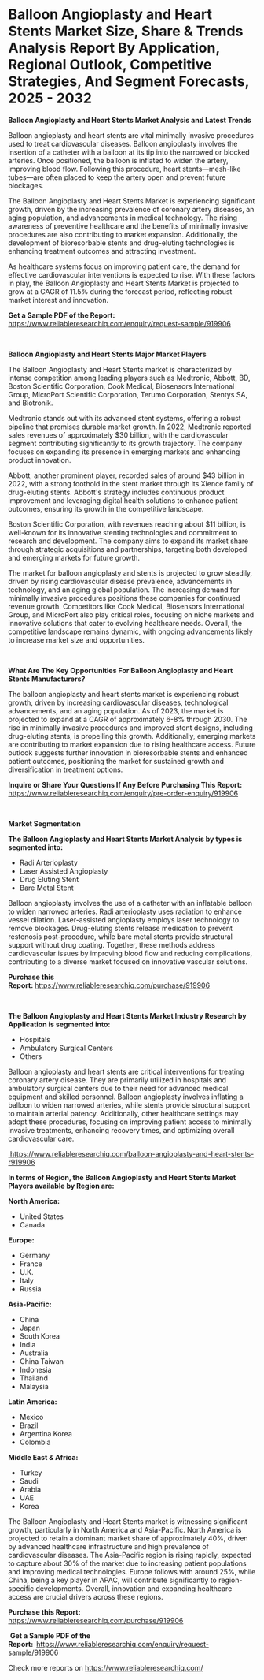 <p><h1>Balloon Angioplasty and Heart Stents Market Size, Share & Trends Analysis Report By Application, Regional Outlook, Competitive Strategies, And Segment Forecasts, 2025 - 2032</h1></p><p><strong>Balloon Angioplasty and Heart Stents Market Analysis and Latest Trends</strong></p>
<p><p>Balloon angioplasty and heart stents are vital minimally invasive procedures used to treat cardiovascular diseases. Balloon angioplasty involves the insertion of a catheter with a balloon at its tip into the narrowed or blocked arteries. Once positioned, the balloon is inflated to widen the artery, improving blood flow. Following this procedure, heart stents—mesh-like tubes—are often placed to keep the artery open and prevent future blockages.</p><p>The Balloon Angioplasty and Heart Stents Market is experiencing significant growth, driven by the increasing prevalence of coronary artery diseases, an aging population, and advancements in medical technology. The rising awareness of preventive healthcare and the benefits of minimally invasive procedures are also contributing to market expansion. Additionally, the development of bioresorbable stents and drug-eluting technologies is enhancing treatment outcomes and attracting investment.</p><p>As healthcare systems focus on improving patient care, the demand for effective cardiovascular interventions is expected to rise. With these factors in play, the Balloon Angioplasty and Heart Stents Market is projected to grow at a CAGR of 11.5% during the forecast period, reflecting robust market interest and innovation.</p></p>
<p><strong>Get a Sample PDF of the Report:&nbsp;</strong> <a href="https://www.reliableresearchiq.com/enquiry/request-sample/919906?utm_campaign=2291&utm_medium=2&utm_source=Github&utm_content=ia&utm_term=07032025&utm_id=balloon-angioplasty-and-heart-stents">https://www.reliableresearchiq.com/enquiry/request-sample/919906</a></p>
<p>&nbsp;</p>
<p><strong>Balloon Angioplasty and Heart Stents Major Market Players</strong></p>
<p><p>The Balloon Angioplasty and Heart Stents market is characterized by intense competition among leading players such as Medtronic, Abbott, BD, Boston Scientific Corporation, Cook Medical, Biosensors International Group, MicroPort Scientific Corporation, Terumo Corporation, Stentys SA, and Biotronik. </p><p>Medtronic stands out with its advanced stent systems, offering a robust pipeline that promises durable market growth. In 2022, Medtronic reported sales revenues of approximately $30 billion, with the cardiovascular segment contributing significantly to its growth trajectory. The company focuses on expanding its presence in emerging markets and enhancing product innovation.</p><p>Abbott, another prominent player, recorded sales of around $43 billion in 2022, with a strong foothold in the stent market through its Xience family of drug-eluting stents. Abbott's strategy includes continuous product improvement and leveraging digital health solutions to enhance patient outcomes, ensuring its growth in the competitive landscape.</p><p>Boston Scientific Corporation, with revenues reaching about $11 billion, is well-known for its innovative stenting technologies and commitment to research and development. The company aims to expand its market share through strategic acquisitions and partnerships, targeting both developed and emerging markets for future growth.</p><p>The market for balloon angioplasty and stents is projected to grow steadily, driven by rising cardiovascular disease prevalence, advancements in technology, and an aging global population. The increasing demand for minimally invasive procedures positions these companies for continued revenue growth. Competitors like Cook Medical, Biosensors International Group, and MicroPort also play critical roles, focusing on niche markets and innovative solutions that cater to evolving healthcare needs. Overall, the competitive landscape remains dynamic, with ongoing advancements likely to increase market size and opportunities.</p></p>
<p>&nbsp;</p>
<p><strong>What Are The Key Opportunities For Balloon Angioplasty and Heart Stents Manufacturers?</strong></p>
<p><p>The balloon angioplasty and heart stents market is experiencing robust growth, driven by increasing cardiovascular diseases, technological advancements, and an aging population. As of 2023, the market is projected to expand at a CAGR of approximately 6-8% through 2030. The rise in minimally invasive procedures and improved stent designs, including drug-eluting stents, is propelling this growth. Additionally, emerging markets are contributing to market expansion due to rising healthcare access. Future outlook suggests further innovation in bioresorbable stents and enhanced patient outcomes, positioning the market for sustained growth and diversification in treatment options.</p></p>
<p><strong>Inquire or Share Your Questions If Any Before Purchasing This Report:</strong> <a href="https://www.reliableresearchiq.com/enquiry/pre-order-enquiry/919906?utm_campaign=2291&utm_medium=2&utm_source=Github&utm_content=ia&utm_term=07032025&utm_id=balloon-angioplasty-and-heart-stents">https://www.reliableresearchiq.com/enquiry/pre-order-enquiry/919906</a></p>
<p>&nbsp;</p>
<p><strong>Market Segmentation</strong></p>
<p><strong>The Balloon Angioplasty and Heart Stents Market Analysis by types is segmented into:</strong></p>
<p><ul><li>Radi Arterioplasty</li><li>Laser Assisted Angioplasty</li><li>Drug Eluting Stent</li><li>Bare Metal Stent</li></ul></p>
<p><p>Balloon angioplasty involves the use of a catheter with an inflatable balloon to widen narrowed arteries. Radi arterioplasty uses radiation to enhance vessel dilation. Laser-assisted angioplasty employs laser technology to remove blockages. Drug-eluting stents release medication to prevent restenosis post-procedure, while bare metal stents provide structural support without drug coating. Together, these methods address cardiovascular issues by improving blood flow and reducing complications, contributing to a diverse market focused on innovative vascular solutions.</p></p>
<p><strong>Purchase this Report:&nbsp;</strong><a href="https://www.reliableresearchiq.com/purchase/919906?utm_campaign=2291&utm_medium=2&utm_source=Github&utm_content=ia&utm_term=07032025&utm_id=balloon-angioplasty-and-heart-stents">https://www.reliableresearchiq.com/purchase/919906</a></p>
<p>&nbsp;</p>
<p><strong>The Balloon Angioplasty and Heart Stents Market Industry Research by Application is segmented into:</strong></p>
<p><ul><li>Hospitals</li><li>Ambulatory Surgical Centers</li><li>Others</li></ul></p>
<p><p>Balloon angioplasty and heart stents are critical interventions for treating coronary artery disease. They are primarily utilized in hospitals and ambulatory surgical centers due to their need for advanced medical equipment and skilled personnel. Balloon angioplasty involves inflating a balloon to widen narrowed arteries, while stents provide structural support to maintain arterial patency. Additionally, other healthcare settings may adopt these procedures, focusing on improving patient access to minimally invasive treatments, enhancing recovery times, and optimizing overall cardiovascular care.</p></p>
<p><a href="https://www.reliableresearchiq.com/balloon-angioplasty-and-heart-stents-r919906?utm_campaign=2291&utm_medium=2&utm_source=Github&utm_content=ia&utm_term=07032025&utm_id=balloon-angioplasty-and-heart-stents">&nbsp;https://www.reliableresearchiq.com/balloon-angioplasty-and-heart-stents-r919906</a></p>
<p><strong>In terms of Region, the Balloon Angioplasty and Heart Stents Market Players available by Region are:</strong></p>
<p>
    <p> <strong> North America: </strong>
        <ul>
            <li>United States</li>
            <li>Canada</li>
        </ul>
        </p> 
    <p> <strong> Europe: </strong>
        <ul>
            <li>Germany</li>
            <li>France</li>
            <li>U.K.</li>
            <li>Italy</li>
            <li>Russia</li>
        </ul>
        </p> 
    <p> <strong> Asia-Pacific: </strong>
        <ul>
            <li>China</li>
            <li>Japan</li>
            <li>South Korea</li>
            <li>India</li>
            <li>Australia</li>
            <li>China Taiwan</li>
            <li>Indonesia</li>
            <li>Thailand</li>
            <li>Malaysia</li>
        </ul>
        </p> 
    <p> <strong> Latin America: </strong>
        <ul>
            <li>Mexico</li>
            <li>Brazil</li>
            <li>Argentina Korea</li>
            <li>Colombia</li>
        </ul>
        </p> 
    <p> <strong> Middle East & Africa: </strong>
        <ul>
            <li>Turkey</li>
            <li>Saudi</li>
            <li>Arabia</li>
            <li>UAE</li>
            <li>Korea</li>
        </ul>
    </p>
    </p>
<p><p>The Balloon Angioplasty and Heart Stents market is witnessing significant growth, particularly in North America and Asia-Pacific. North America is projected to retain a dominant market share of approximately 40%, driven by advanced healthcare infrastructure and high prevalence of cardiovascular diseases. The Asia-Pacific region is rising rapidly, expected to capture about 30% of the market due to increasing patient populations and improving medical technologies. Europe follows with around 25%, while China, being a key player in APAC, will contribute significantly to region-specific developments. Overall, innovation and expanding healthcare access are crucial drivers across these regions.</p></p>
<p><strong>Purchase this Report: </strong><a href="https://www.reliableresearchiq.com/purchase/919906?utm_campaign=2291&utm_medium=2&utm_source=Github&utm_content=ia&utm_term=07032025&utm_id=balloon-angioplasty-and-heart-stents">https://www.reliableresearchiq.com/purchase/919906</a></p>
<p>&nbsp;<strong>Get a Sample PDF of the Report:&nbsp;&nbsp;</strong><a href="https://www.reliableresearchiq.com/enquiry/request-sample/919906?utm_campaign=2291&utm_medium=2&utm_source=Github&utm_content=ia&utm_term=07032025&utm_id=balloon-angioplasty-and-heart-stents">https://www.reliableresearchiq.com/enquiry/request-sample/919906</a></p>
<p><strong></strong></p>
<p>Check more reports on <a href="https://www.reliableresearchiq.com/?utm_campaign=2291&utm_medium=2&utm_source=Github&utm_content=ia&utm_term=07032025&utm_id=balloon-angioplasty-and-heart-stents">https://www.reliableresearchiq.com/</a></p>